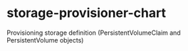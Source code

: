 # storage-provisioner-chart
Provisioning storage definition (PersistentVolumeClaim and PersistentVolume objects)
